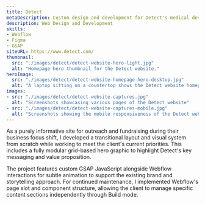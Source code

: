 ```yaml
---
title: Detect
metaDescription: Custom design and development for Detect's medical device business, utilizing Webflow and GSAP animations.
description: Web Design and Development
skills:
- Webflow
- Figma
- GSAP
siteURL: https://www.detect.com/
thumbnail:
  src: "./images/detect/detect-website-hero-light.jpg"
  alt: "Homepage hero thumbnail for the Detect website."
heroImage:
  src: "./images/detect/detect-website-homepage-hero-desktop.jpg"
  alt: "A laptop sitting on a countertop shows the Detect website homepage"
images:
- src: "./images/detect/detect-website-captures.jpg"
  alt: "Screenshots showcasing various pages of the Detect website"
- src: "./images/detect/detect-website-captures-mobile.jpg"
  alt: "Screenshots showing the mobile responsiveness of the Detect website"
---
```


As a purely informative site for outreach and fundraising during
their business focus shift, I developed a transitional layout and
visual system from scratch while working to meet the client's
current priorities. This includes a fully modular grid-based hero
graphic to highlight Detect's key messaging and value proposition.

The project features custom GSAP JavaScript alongside Webflow
interactions for subtle animation to support the existing brand and
storytelling approach. For continued maintenance, I implemented
Webflow's page slot and component structure, allowing the client to
manage specific content sections independently through Build mode.
